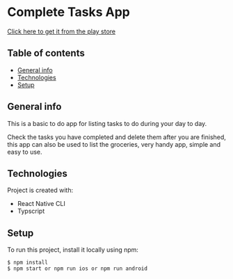 # Complete Tasks App

<a target='_blank' href='https://play.google.com/store/apps/details?id=com.gabrieltorres93.todoapp'>Click here to get it from the play store</a>

## Table of contents
* [General info](#general-info)
* [Technologies](#technologies)
* [Setup](#setup)

## General info
<p>This is a basic to do app for listing tasks to do during your day to day.</p>
<p>Check the tasks you have completed and delete them after you are finished, this app can also be used to list the groceries, very handy app, simple and easy to use.</p>

## Technologies
Project is created with:
* React Native CLI
* Typscript

## Setup
To run this project, install it locally using npm:

```
$ npm install
$ npm start or npm run ios or npm run android
```
